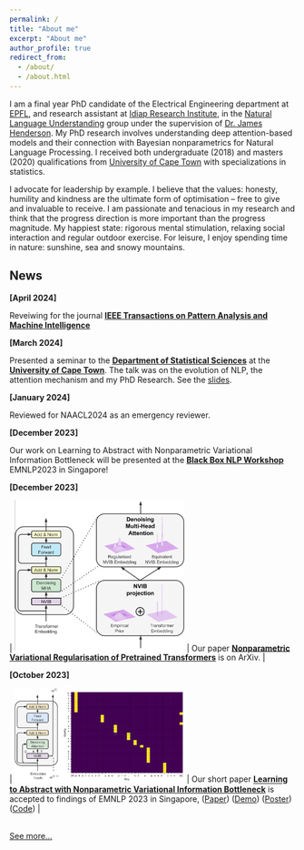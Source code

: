 ```yaml
---
permalink: /
title: "About me"
excerpt: "About me"
author_profile: true
redirect_from: 
  - /about/
  - /about.html
---
```


I am a final year PhD candidate of the Electrical Engineering department at [EPFL](https://www.epfl.ch/en/), and research assistant at [Idiap Research Institute](https://www.idiap.ch/en), in the [Natural Language Understanding](https://www.idiap.ch/en/scientific-research/natural-language-understanding) group under the supervision of [Dr. James Henderson](https://www.idiap.ch/~jhenderson/). My PhD research involves understanding deep attention-based models and their connection with Bayesian nonparametrics for Natural Language Processing. I received both undergraduate (2018) and masters (2020) qualifications from [University of Cape Town](https://www.uct.ac.za/) with specializations in statistics. 

I advocate for leadership by example. I believe that the values: honesty, humility and kindness are the ultimate form of optimisation – free to give and invaluable to receive. I am passionate and tenacious in my research and think that the progress direction is more important than the progress magnitude. My happiest state: rigorous mental stimulation, relaxing social interaction and regular outdoor exercise. For leisure, I enjoy spending time in nature: sunshine, sea and snowy mountains. 

## News

**[April 2024]**

Reveiwing for the journal [**IEEE Transactions on Pattern Analysis and Machine Intelligence**](https://ieeexplore.ieee.org/xpl/RecentIssue.jsp?punumber=34)

**[March 2024]**

Presented a seminar to the [**Department of Statistical Sciences**](https://science.uct.ac.za/department-statistics) at the [**University of Cape Town**](https://uct.ac.za/). The talk was on the evolution of NLP, the attention mechanism and my PhD Research. See the [slides](https://FJFehr.github.io/files/UCT_Seminar_final.pdf).

**[January 2024]**

Reviewed for NAACL2024 as an emergency reviewer.

**[December 2023]**

Our work on Learning to Abstract with Nonparametric Variational Information Bottleneck will be presented at the [**Black Box NLP Workshop**](https://blackboxnlp.github.io/) EMNLP2023 in Singapore!

**[December 2023]**

| <img src="images/pretrainedNVIB.png" style="max-width:300px;"> | Our paper [**Nonparametric Variational Regularisation of Pretrained Transformers**](https://arxiv.org/pdf/2312.00662.pdf) is on ArXiv. |


**[October 2023]**

| <img src="images/NVIBSaTransformer.png" style="max-width:300px;"> | Our short paper [**Learning to Abstract with Nonparametric Variational Information Bottleneck**](https://openreview.net/pdf?id=vU0KbvQ91x) is accepted to findings of EMNLP 2023 in Singapore, ([Paper](https://openreview.net/pdf?id=vU0KbvQ91x)) ([Demo](https://huggingface.co/spaces/FJFehr/NVIB-Self-Attention-Demo)) ([Poster](https://FJFehr.github.io/files/NVIB_SA_poster.pdf)) ([Code](https://github.com/idiap/nvib_selfattention)) |


<br>
<a href="{{ site.url }}/updates"> See more... </a>
